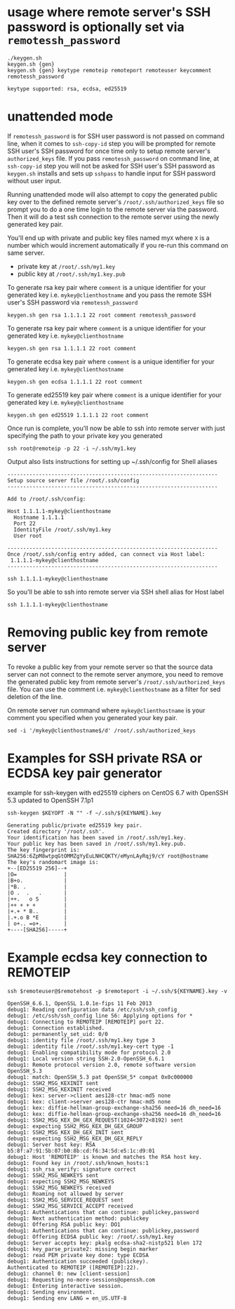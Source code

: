 usage where remote server's SSH password is optionally set via `remotessh_password`
===

    ./keygen.sh
    keygen.sh {gen}
    keygen.sh {gen} keytype remoteip remoteport remoteuser keycomment remotessh_password
    
    keytype supported: rsa, ecdsa, ed25519

unattended mode
===

If `remotessh_password` is for SSH user password is not passed on command line, when it comes to `ssh-copy-id` step you will be prompted for remote SSH user's SSH password for once time only to setup remote server's `authorized_keys` file. If you pass `remotessh_password` on command line, at `ssh-copy-id` step you will not be asked for SSH user's SSH password as `keygen.sh` installs and sets up `sshpass` to handle input for SSH password without user input.

Running unattended mode will also attempt to copy the generated public key over to the defined remote server's `/root/.ssh/authorized_keys` file so prompt you to do a one time login to the remote server via the password. Then it will do a test ssh connection to the remote server using the newly generated key pair.

You'll end up with private and public key files named my`X` where `X` is a number which would increment automatically if you re-run this command on same server.

* private key at `/root/.ssh/my1.key`
* public key at `/root/.ssh/my1.key.pub`

To generate rsa key pair where `comment` is a unique identifier for your generated key i.e. `mykey@clienthostname` and you pass the remote SSH user's SSH password via `remotessh_password`

    keygen.sh gen rsa 1.1.1.1 22 root comment remotessh_password

To generate rsa key pair where `comment` is a unique identifier for your generated key i.e. `mykey@clienthostname`

    keygen.sh gen rsa 1.1.1.1 22 root comment

To generate ecdsa key pair where `comment` is a unique identifier for your generated key i.e. `mykey@clienthostname`

    keygen.sh gen ecdsa 1.1.1.1 22 root comment

To generate ed25519 key pair where `comment` is a unique identifier for your generated key i.e. `mykey@clienthostname`

    keygen.sh gen ed25519 1.1.1.1 22 root comment

Once run is complete, you'll now be able to ssh into remote server with just specifying the path to your private key you generated

    ssh root@remoteip -p 22 -i ~/.ssh/my1.key

Output also lists instructions for setting up ~/.ssh/config for Shell aliases

    -------------------------------------------------------------------
    Setup source server file /root/.ssh/config
    -------------------------------------------------------------------
    
    Add to /root/.ssh/config:
    
    Host 1.1.1.1-mykey@clienthostname
      Hostname 1.1.1.1
      Port 22
      IdentityFile /root/.ssh/my1.key
      User root
    
    -------------------------------------------------------------------
    Once /root/.ssh/config entry added, can connect via Host label:
     1.1.1.1-mykey@clienthostname
    -------------------------------------------------------------------

    ssh 1.1.1.1-mykey@clienthostname

So you'll be able to ssh into remote server via SSH shell alias for Host label

    ssh 1.1.1.1-mykey@clienthostname

Removing public key from remote server
===

To revoke a public key from your remote server so that the source data server can not connect to the remote server anymore, you need to remove the generated public key from remote server's `/root/.ssh/authorized_keys` file. You can use the comment i.e. `mykey@clienthostname` as a filter for sed deletion of the line.

On remote server run command where `mykey@clienthostname` is your comment you specified when you generated your key pair.

    sed -i '/mykey@clienthostname$/d' /root/.ssh/authorized_keys 

Examples for SSH private RSA or ECDSA key pair generator
===

example for ssh-keygen with ed25519 ciphers on CentOS 6.7 with OpenSSH 5.3 updated to OpenSSH 7.1p1

    ssh-keygen $KEYOPT -N "" -f ~/.ssh/${KEYNAME}.key

    Generating public/private ed25519 key pair.
    Created directory '/root/.ssh'.
    Your identification has been saved in /root/.ssh/my1.key.
    Your public key has been saved in /root/.ssh/my1.key.pub.
    The key fingerprint is:
    SHA256:6ZpM8wtpqGtOMMZgYyEuLNHCQKTY/eMynLAyRqj9/cY root@hostname
    The key's randomart image is:
    +--[ED25519 256]--+
    |O=               |
    |B+o.             |
    |*B. .            |
    |O .  .   .       |
    |++.   o S        |
    |++ + + +         |
    |+.+ * B..        |
    |.+.o B *E        |
    | o+.. =o+.       |
    +----[SHA256]-----+

Example ecdsa key connection to REMOTEIP
===

    ssh $remoteuser@$remotehost -p $remoteport -i ~/.ssh/${KEYNAME}.key -v
    
    OpenSSH_6.6.1, OpenSSL 1.0.1e-fips 11 Feb 2013
    debug1: Reading configuration data /etc/ssh/ssh_config
    debug1: /etc/ssh/ssh_config line 56: Applying options for *
    debug1: Connecting to REMOTEIP [REMOTEIP] port 22.
    debug1: Connection established.
    debug1: permanently_set_uid: 0/0
    debug1: identity file /root/.ssh/my1.key type 3
    debug1: identity file /root/.ssh/my1.key-cert type -1
    debug1: Enabling compatibility mode for protocol 2.0
    debug1: Local version string SSH-2.0-OpenSSH_6.6.1
    debug1: Remote protocol version 2.0, remote software version OpenSSH_5.3
    debug1: match: OpenSSH_5.3 pat OpenSSH_5* compat 0x0c000000
    debug1: SSH2_MSG_KEXINIT sent
    debug1: SSH2_MSG_KEXINIT received
    debug1: kex: server->client aes128-ctr hmac-md5 none
    debug1: kex: client->server aes128-ctr hmac-md5 none
    debug1: kex: diffie-hellman-group-exchange-sha256 need=16 dh_need=16
    debug1: kex: diffie-hellman-group-exchange-sha256 need=16 dh_need=16
    debug1: SSH2_MSG_KEX_DH_GEX_REQUEST(1024<3072<8192) sent
    debug1: expecting SSH2_MSG_KEX_DH_GEX_GROUP
    debug1: SSH2_MSG_KEX_DH_GEX_INIT sent
    debug1: expecting SSH2_MSG_KEX_DH_GEX_REPLY
    debug1: Server host key: RSA b5:8f:a7:91:5b:07:b0:8b:cd:f6:34:5d:e5:1c:d9:01
    debug1: Host 'REMOTEIP' is known and matches the RSA host key.
    debug1: Found key in /root/.ssh/known_hosts:1
    debug1: ssh_rsa_verify: signature correct
    debug1: SSH2_MSG_NEWKEYS sent
    debug1: expecting SSH2_MSG_NEWKEYS
    debug1: SSH2_MSG_NEWKEYS received
    debug1: Roaming not allowed by server
    debug1: SSH2_MSG_SERVICE_REQUEST sent
    debug1: SSH2_MSG_SERVICE_ACCEPT received
    debug1: Authentications that can continue: publickey,password
    debug1: Next authentication method: publickey
    debug1: Offering RSA public key: DO1
    debug1: Authentications that can continue: publickey,password
    debug1: Offering ECDSA public key: /root/.ssh/my1.key
    debug1: Server accepts key: pkalg ecdsa-sha2-nistp521 blen 172
    debug1: key_parse_private2: missing begin marker
    debug1: read PEM private key done: type ECDSA
    debug1: Authentication succeeded (publickey).
    Authenticated to REMOTEIP ([REMOTEIP]:22).
    debug1: channel 0: new [client-session]
    debug1: Requesting no-more-sessions@openssh.com
    debug1: Entering interactive session.
    debug1: Sending environment.
    debug1: Sending env LANG = en_US.UTF-8